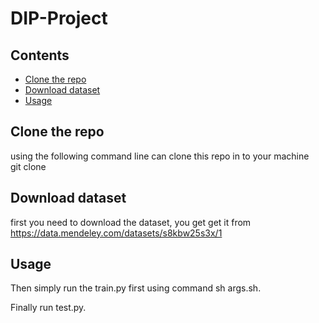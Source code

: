 # DIP-Project
## Contents
- [Clone the repo](#heading-one)
- [Download dataset](#heading-two)
- [Usage](#heading-three)
## Clone the repo
using the following command line can clone this repo in to your machine<br>
    git clone

## Download dataset
first you need to download the dataset, you get get it from https://data.mendeley.com/datasets/s8kbw25s3x/1

## Usage
Then simply run the train.py first using command sh args.sh.

Finally run test.py.
